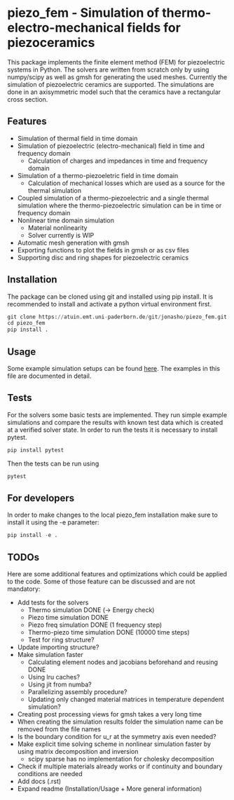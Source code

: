 # piezo_fem - Simulation of thermo-electro-mechanical fields for piezoceramics

This package implements the finite element method (FEM) for piezoelectric
systems in Python. The solvers are written from scratch only by using
numpy/scipy as well as gmsh for generating the used meshes.
Currently the simulation of piezoelectric ceramics are supported. The
simulations are done in an axisymmetric model such that the ceramics
have a rectangular cross section.

## Features
- Simulation of thermal field in time domain
- Simulation of piezoelectric (electro-mechanical) field in time and
  frequency domain
  - Calculation of charges and impedances in time and frequency domain
- Simulation of a thermo-piezoeletric field in time domain
  - Calculation of mechanical losses which are used as a source for the thermal
    simulation
- Coupled simulation of a thermo-piezoelectric and a single thermal simulation
  where the thermo-piezoelectric simulation can be in time or frequency domain
- Nonlinear time domain simulation
  - Material nonlinearity
  - Solver currently is WIP
- Automatic mesh generation with gmsh
- Exporting functions to plot the fields in gmsh or as csv files
- Supporting disc and ring shapes for piezoelectric ceramics

## Installation

The package can be cloned using git and installed using pip install. It is
recommended to install and activate a python virtual environment first.
```python
git clone https://atuin.emt.uni-paderborn.de/git/jonasho/piezo_fem.git
cd piezo_fem
pip install .
```

## Usage

Some example simulation setups can be found [here](scripts/basic_example.py).
The examples in this file are documented in detail.

## Tests

For the solvers some basic tests are implemented. They run simple example
simulations and compare the results with known test data which is created
at a verified solver state.
In order to run the tests it is necessary to install pytest.
```python
pip install pytest
```
Then the tests can be run using
```python
pytest
```

## For developers

In order to make changes to the local piezo_fem installation make sure to
install it using the -e parameter:
```python
pip install -e .
```

## TODOs
Here are some additional features and optimizations which could be applied to
the code. Some of those feature can be discussed and are not mandatory:
- Add tests for the solvers
  - Thermo simulation DONE (-> Energy check)
  - Piezo time simulation DONE
  - Piezo freq simulation DONE (1 frequency step)
  - Thermo-piezo time simulation DONE (10000 time steps)
  - Test for ring structure?
- Update importing structure?
- Make simulation faster
  - Calculating element nodes and jacobians beforehand and reusing DONE
  - Using lru caches?
  - Using jit from numba?
  - Parallelizing assembly procedure?
  - Updating only changed material matrices in temperature dependent
    simulation?
- Creating post processing views for gmsh takes a very long time
- When creating the simulation results folder the simulation name can be
  removed from the file names
- Is the boundary condition for u_r at the symmetry axis even needed?
- Make explicit time solving scheme in nonlinear simulation faster by using
  matrix decomposition and inversion
  - scipy sparse has no implementation for cholesky decomposition
- Check if multiple materials already works or if continuity and boundary
  conditions are needed
- Add docs (.rst)
- Expand readme (Installation/Usage + More general information)
